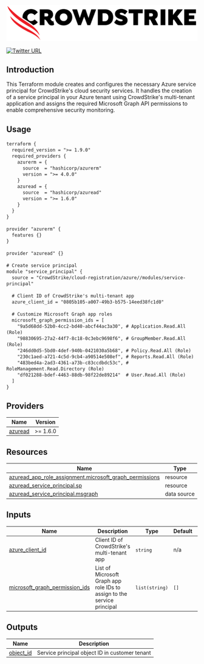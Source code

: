 <!-- BEGIN_TF_DOCS -->
![CrowdStrike Service Principal Terraform Module for Azure](https://raw.githubusercontent.com/CrowdStrike/falconpy/main/docs/asset/cs-logo.png)

[![Twitter URL](https://img.shields.io/twitter/url?label=Follow%20%40CrowdStrike&style=social&url=https%3A%2F%2Ftwitter.com%2FCrowdStrike)](https://twitter.com/CrowdStrike)

## Introduction

This Terraform module creates and configures the necessary Azure service principal for CrowdStrike's cloud security services. It handles the creation of a service principal in your Azure tenant using CrowdStrike's multi-tenant application and assigns the required Microsoft Graph API permissions to enable comprehensive security monitoring.

## Usage

```hcl
terraform {
  required_version = ">= 1.9.0"
  required_providers {
    azurerm = {
      source  = "hashicorp/azurerm"
      version = ">= 4.0.0"
    }
    azuread = {
      source  = "hashicorp/azuread"
      version = ">= 1.6.0"
    }
  }
}

provider "azurerm" {
  features {}
}

provider "azuread" {}

# Create service principal
module "service_principal" {
  source = "CrowdStrike/cloud-registration/azure//modules/service-principal"

  # Client ID of CrowdStrike's multi-tenant app
  azure_client_id = "0805b105-a007-49b3-b575-14eed38fc1d0"

  # Customize Microsoft Graph app roles
  microsoft_graph_permission_ids = [
    "9a5d68dd-52b0-4cc2-bd40-abcf44ac3a30", # Application.Read.All (Role)
    "98830695-27a2-44f7-8c18-0c3ebc9698f6", # GroupMember.Read.All (Role)
    "246dd0d5-5bd0-4def-940b-0421030a5b68", # Policy.Read.All (Role)
    "230c1aed-a721-4c5d-9cb4-a90514e508ef", # Reports.Read.All (Role)
    "483bed4a-2ad3-4361-a73b-c83ccdbdc53c", # RoleManagement.Read.Directory (Role)
    "df021288-bdef-4463-88db-98f22de89214"  # User.Read.All (Role)
  ]
}
```

## Providers

| Name | Version |
|------|---------|
| <a name="provider_azuread"></a> [azuread](#provider\_azuread) | >= 1.6.0 |
## Resources

| Name | Type |
|------|------|
| [azuread_app_role_assignment.microsoft_graph_permissions](https://registry.terraform.io/providers/hashicorp/azuread/latest/docs/resources/app_role_assignment) | resource |
| [azuread_service_principal.sp](https://registry.terraform.io/providers/hashicorp/azuread/latest/docs/resources/service_principal) | resource |
| [azuread_service_principal.msgraph](https://registry.terraform.io/providers/hashicorp/azuread/latest/docs/data-sources/service_principal) | data source |
## Inputs

| Name | Description | Type | Default | Required |
|------|-------------|------|---------|:--------:|
| <a name="input_azure_client_id"></a> [azure\_client\_id](#input\_azure\_client\_id) | Client ID of CrowdStrike's multi-tenant app | `string` | n/a | yes |
| <a name="input_microsoft_graph_permission_ids"></a> [microsoft\_graph\_permission\_ids](#input\_microsoft\_graph\_permission\_ids) | List of Microsoft Graph app role IDs to assign to the service principal | `list(string)` | `[]` | no |
## Outputs

| Name | Description |
|------|-------------|
| <a name="output_object_id"></a> [object\_id](#output\_object\_id) | Service principal object ID in customer tenant |
<!-- END_TF_DOCS -->
